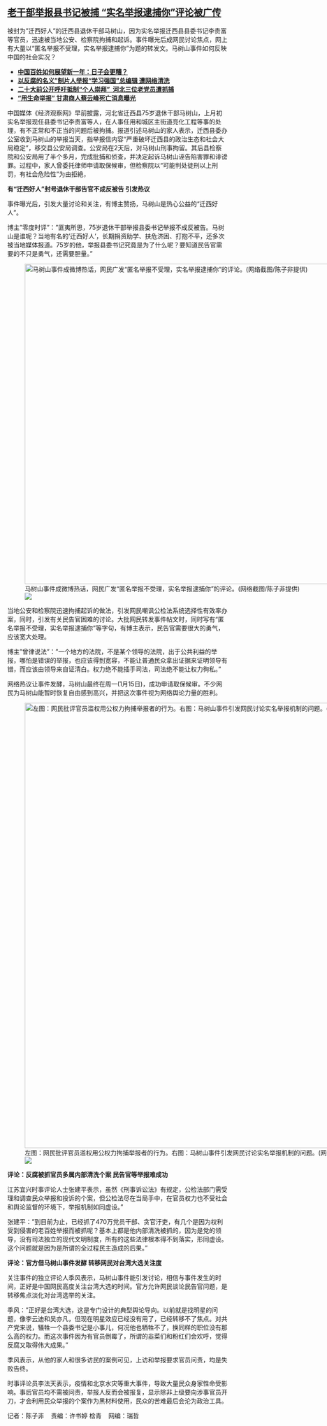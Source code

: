 <!--1705423620000-->
[老干部举报县书记被捕  “实名举报逮捕你”评论被广传](https://www.rfa.org/mandarin/yataibaodao/meiti/ec-01162024081955.html)
------

<p>被封为”迁西好人”的迁西县退休干部马树山，因为实名举报迁西县县委书记李贵富等官员，迅速被当地公安、检察院拘捕和起诉。事件曝光后成网民讨论焦点，网上有大量以“匿名举报不受理，实名举报逮捕你”为题的转发文。马树山事件如何反映中国的社会实况？</p><ul><li><strong><span class="result-title"><a class="state-published" href="https://www.rfa.org/mandarin/yataibaodao/zhengzhi/kw-01032024120926.html">中国百姓如何展望新一年：日子会更糟？</a></span></strong></li><li><strong><span class="result-title"><a class="state-published" href="https://www.rfa.org/mandarin/Xinwen/9-03242023163825.html">以反腐的名义”制片人举报“学习强国”总编辑 遭网络清洗</a></span></strong></li><li class="teaserimg"><strong><a href="https://www.rfa.org/mandarin/yataibaodao/renquanfazhi/bx-10142022123002.html"> </a><span class="result-title"><a class="state-published" href="https://www.rfa.org/mandarin/Xinwen/wul-11062022113515.html">二十大前公开呼吁抵制“个人崇拜”  河北三位老党员遭抓捕</a></span></strong></li><li><span class="result-title"> <a class="state-published" href="https://www.rfa.org/mandarin/yataibaodao/renquanfazhi/bx-10142022123002.html"><strong>“用生命举报” 甘肃商人蔡云峰死亡消息曝光</strong></a> </span></li></ul><p>中国媒体《经济观察网》早前披露，河北省迁西县75岁退休干部马树山，上月初实名举报现任县委书记李贵富等人，在人事任用和城区主街道亮化工程等事的处理，有不正常和不正当的问题后被拘捕。报道引述马树山的家人表示，迁西县委办公室收到马树山的举报当天，指举报信内容“严重破坏迁西县的政治生态和社会大局稳定”，移交县公安局调查。公安局在2天后，对马树山刑事拘留。其后县检察院和公安局用了半个多月，完成批捕和侦查，并决定起诉马树山诬告陷害罪和诽谤罪。过程中，家人曾委托律师申请取保候审，但检察院以“可能判处徒刑以上刑罚，有社会危险性”为由拒絶，</p><p><strong>有“迁西好人”封号退休干部告官不成反被告 引发热议</strong></p><p>事件曝光后，引发大量讨论和关注，有博主赞扬，马树山是热心公益的“迁西好人”。</p><p>博主”零度时评”：”匪夷所思，75岁退休干部举报县委书记举报不成反被告。马树山是谁呢？当地有名的’迁西好人’，长期捐资助学、扶危济困、打抱不平，还多次被当地媒体报道。75岁的他，举报县委书记究竟是为了什么呢？要知道民告官需要的不只是勇气，还需要胆量。”</p><p><figure class="image-richtext image-inline captioned" style="width:1316px;"><img alt="马树山事件成微博热话，网民广发“匿名举报不受理，实名举报逮捕你”的评论。(网络截图/陈子非提供)" height="733" src="https://www.rfa.org/mandarin/yataibaodao/meiti/ec-01162024081955.html/9a6c68115c714e8b4ef662105fae535a70ed8bdd-7f516c115e7f53d1201c533f540d4e3e62a54e0d53d77406-5b9e540d4e3e62a5902e63554f60201d76848bc48bba3002-7f517edc622a56fe.jpg/@@images/96664947-c66c-482c-a268-9e850744dd53.jpeg" title="马树山事件成微博热话，网民广发“匿名举报不受理，实名举报逮捕你”的评论。(网络截图).jpg" width="1316"/><figcaption class="image-caption">马树山事件成微博热话，网民广发“匿名举报不受理，实名举报逮捕你”的评论。(网络截图/陈子非提供)</figcaption><small></small><div id="zoomattribute"><a data-caption="马树山事件成微博热话，网民广发“匿名举报不受理，实名举报逮捕你”的评论。(网络截图/陈子非提供)" data-fancybox="" href="https://www.rfa.org/mandarin/yataibaodao/meiti/ec-01162024081955.html/9a6c68115c714e8b4ef662105fae535a70ed8bdd-7f516c115e7f53d1201c533f540d4e3e62a54e0d53d77406-5b9e540d4e3e62a5902e63554f60201d76848bc48bba3002-7f517edc622a56fe.jpg" id="single_image" title="马树山事件成微博热话，网民广发“匿名举报不受理，实名举报逮捕你”的评论。(网络截图/陈子非提供)"><img src="/++plone++rfa-resources/img/icon-zoom.png"/></a></div></figure></p><p>当地公安和检察院迅速拘捕起诉的做法，引发网民嘲讽公检法系统选择性有效率办案，同时，引发有关民告官困难的讨论。大批网民转发事件帖文时，同时写有“匿名举报不受理，实名举报逮捕你”等字句，有博主表示，民告官需要很大的勇气，应该宽大处理。</p><p>博主”曾律说法”：”一个地方的法院，不是某个领导的法院，出于公共利益的举报，哪怕是错误的举报，也应该得到宽容，不能让普通民众拿出证据来证明领导有错，而应该由领导来自证清白。权力绝不能插手司法，司法绝不能让权力徇私。”</p><p>网络热议让事件发酵，马树山最终在周一(1月15日)，成功申请取保候审。不少网民为马树山能暂时恢复自由感到高兴，并把这次事件视为网络舆论力量的胜利。</p><p><figure class="image-richtext image-inline captioned" style="width:1764px;"><img alt="左图：网民批评官员滥权用公权力拘捕举报者的行为。右图：马树山事件引发网民讨论实名举报机制的问题。(网络截图/陈子非提供)" height="1019" src="https://www.rfa.org/mandarin/yataibaodao/meiti/ec-01162024081955.html/7f516c1162798bc45b9854586ee567437528516c6743529b62d863554e3e62a580057684884c4e3a3002-7f517edc622a56fea.jpg/@@images/d4574729-3fe5-4be2-9087-c652539cb322.jpeg" title="网民批评官员滥权用公权力拘捕举报者的行为。(网络截图a).jpg" width="1764"/><figcaption class="image-caption">左图：网民批评官员滥权用公权力拘捕举报者的行为。右图：马树山事件引发网民讨论实名举报机制的问题。(网络截图/陈子非提供)</figcaption><small></small><div id="zoomattribute"><a data-caption="左图：网民批评官员滥权用公权力拘捕举报者的行为。右图：马树山事件引发网民讨论实名举报机制的问题。(网络截图/陈子非提供)" data-fancybox="" href="https://www.rfa.org/mandarin/yataibaodao/meiti/ec-01162024081955.html/7f516c1162798bc45b9854586ee567437528516c6743529b62d863554e3e62a580057684884c4e3a3002-7f517edc622a56fea.jpg" id="single_image" title="左图：网民批评官员滥权用公权力拘捕举报者的行为。右图：马树山事件引发网民讨论实名举报机制的问题。(网络截图/陈子非提供)"><img src="/++plone++rfa-resources/img/icon-zoom.png"/></a></div></figure></p><p><strong>评论：反腐被抓官员多属内部清洗个案 民告官等举报难成功</strong></p><p>江苏宜兴时事评论人士张建平表示，虽然《刑事诉讼法》有规定，公检法部门需受理和调查民众举报和投诉的个案，但公检法尽在当局手中，在官员权力也不受社会和舆论监督的环境下，举报机制如同虚设。”</p><p>张建平：”到目前为止，已经抓了470万党员干部、贪官汙吏，有几个是因为权利受到侵害的老百姓举报而被抓呢？基本上都是他内部清洗被抓的，因为是党的领导，没有司法独立的现代文明制度，所有的这些法律根本得不到落实，形同虚设。这个问题就是因为是所谓的全过程民主造成的后果。”</p><p><strong>评论：官方借马树山事件发酵 转移网民对台湾大选关注度</strong></p><p>关注事件的独立评论人季风表示，马树山事件能引发讨论，相信与事件发生的时间，正好是中国网民高度关注台湾大选的时间。官方允许网民谈论民告官问题，是转移焦点淡化对台湾选举的关注。</p><p>季风：”正好是台湾大选，这是专门设计的典型舆论导向。以前就是找明星的问题，像李云迪和吴亦凡，但现在明星效应已经没有用了，已经转移不了焦点。对共产党来说，犠牲一个县委书记是小事儿，何况他也牺牲不了，换同样的职位没有那么高的权力。而这次事件因为有官员倒霉了，所谓的韭菜们和粉红们会欢呼，觉得反腐又取得伟大成果。”</p><p>季风表示，从他的家人和很多访民的案例可见，上访和举报要求官员问责，均是失败告终。</p><p>时事评论员李法天表示，疫情和北京水灾等重大事件，导致大量民众身家性命受影响。事后官员均不需被问责，举报人反而会被报复，显示除非上级要向涉事官员开刀，才会利用民众举报的个案作为黑材料使用，民众的苦难最后会沦为政治工具。</p><p>记者：陈子非    责编：许书婷 梒青    网编：瑞哲</p>
